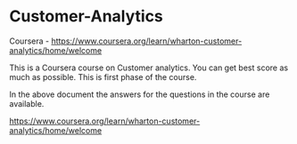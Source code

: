 # Customer-Analytics

Coursera - https://www.coursera.org/learn/wharton-customer-analytics/home/welcome

This is a Coursera course on Customer analytics.
You can get best score as much as possible.
This is first phase of the course.


In the above document the answers for the questions in the course are available.

https://www.coursera.org/learn/wharton-customer-analytics/home/welcome
